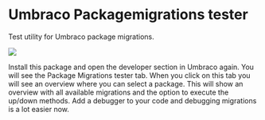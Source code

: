 # Umbraco Packagemigrations tester
Test utility for Umbraco package migrations.

![](https://soetemansoftware.nl/media/40081/select-package_500x294.jpg)

Install this package and open the developer section in Umbraco again. You will see the Package Migrations tester tab. When you click on this tab you will see an overview where you can select a package. This will show an overview with all available migrations and the option to execute the up/down methods. Add a debugger to your code and debugging migrations is a lot easier now.
